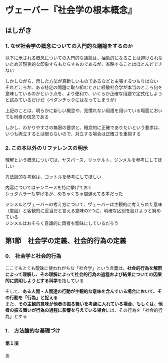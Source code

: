 # ヴェーバー『社会学の根本概念』

## はしがき

### 1. なぜ社会学の概念についての入門的な議論をするのか

以下に示される概念についての入門的な議論は、抽象的になることは避けられないため非現実的な印象すらもたらすものであるが、省略することはほとんどできない

しかしながら、示した方法が真新しいものであるなどと主張するつもりはない  
それどころか、ある特定の問題に取り組むときに経験社会学が本当のところ何を意味しているのかという点を、より便利で、いくらか正確な用語で定式化しようと試みているだけだ（ペダンチックにはなってしまうが）

上記のことは、明らかに新しい概念や、見慣れない用語を用いている場面においても同様の信念である

しかし、わかりやすさの無限の要求と、概念的に正確でありたいという要求は、いつも両立するとは限らないので、対立する場合は正確さを重視する

### 2. この本以外のリファレンスの明示

理解という概念については、ヤスパース、リッケルト、ジンメルを参考にしてほしい

方法論的な考察は、ゴットルを参考にしてほしい

内容についてはテンニースを特に挙げておく  
シュタムラーも挙げるが、めちゃくちゃ間違えてる本だった

ジンメルとヴェーバーの考え方について、ヴェーバーは主観的に考えられた意味（意図）と客観的に妥当だと言える意味の2つに、明確な区別を設けようと努めている  
ジンメルはおそらく意識的に両者を曖昧にしているだろう

## 第1節　社会学の定義、社会的行為の定義

### 0.　社会学と社会的行為

ここでもとても曖昧に使われがちな「社会学」という言葉は、**社会的行為を解釈によって理解し、その理解によって社会的行為の過程および結果についての因果的に説明しようとする科学**を指している

そして、**ある人間・人間達の行動が主観的な意味を含んでいる場合において、その行動を「行為」と捉える**  
また、**その主観的意味が他者の振る舞いを考慮に入れている場合、もしくは、他者の振る舞いが行為の過程に影響を与えている場合**には、その行為を「社会的行為」とする

### 1.　方法論的な基礎づけ

#### 第１項

あ
